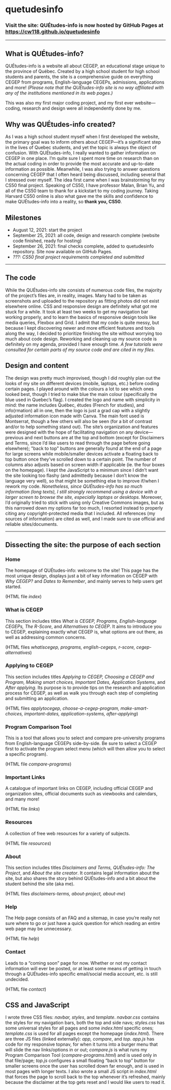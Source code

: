 # quetudesinfo
### Visit the site: QUÉtudes-info is now hosted by GitHub Pages at <https://cw118.github.io/quetudesinfo>
___
## What is QUÉtudes-info?
QUÉtudes-info is a website all about CEGEP, an educational stage unique to the province of Québec. Created by a high school student for high school students and parents, the site is a comprehensive guide on everything CEGEP from programs, English-language CEGEPs, admissions, applications and more! *(Please note that the QUÉtudes-info site is no way affiliated with any of the institutions mentioned in its web pages.)*

This was also my first major coding project, and my first ever website—coding, research and design were all independently done by me.
## Why was QUÉtudes-info created?
As I was a high school student myself when I first developed the website, the primary goal was to inform others about CEGEP—it’s a significant step in the lives of Quebec students, and yet the topic is always the object of confusion. With QUÉtudes-info, I really wanted to gather information on CEGEP in one place. I’m quite sure I spent more time on research than on the actual coding in order to provide the most accurate and up-to-date information as possible. Meanwhile, I was also trying to answer questions concerning CEGEP that I often heard being discussed, including several that I stressed over myself.
The idea first came when I was brainstorming for my CS50 final project. Speaking of CS50, I have professor Malan, Brian Yu, and all of the CS50 team to thank for a kickstart to my coding journey. Taking Harvard CS50 online is also what gave me the skills and confidence to make QUÉtudes-info into a reality, so **thank you, CS50**.
## Milestones
- August 12, 2021: start the project
- September 25, 2021: all code, design and research complete (website code finished, ready for hosting)
- September 26, 2021: final checks complete, added to quetudesinfo repository. Site now available on GitHub Pages.
- *???: CS50 final project requirements completed and submitted*
___
## The code
While the QUÉtudes-info site consists of numerous code files, the majority of the project’s files are, in reality, images. Many had to be taken as screenshots and uploaded to the repository as fitting photos did not exist elsewhere online.
CSS and responsive design are definitely what got me stuck for a while. It took at least two weeks to get my navigation bar working properly, and to learn the basics of responsive design tools like media queries, Flexbox and Grid. I admit that my code is quite messy, but because I kept discovering newer and more efficient features and tools along the way, I decided to prioritize finishing the site without worrying too much about code design. Reworking and cleaning up my source code is definitely on my agenda, provided I have enough time.
*A few tutorials were consulted for certain parts of my source code and are cited in my files.*
## Design and content
The design was pretty much improvised, though I did roughly plan out the looks of my site on different devices (mobile, laptops, etc.) before coding certain pages. I played around with the colours a lot to see which ones looked best, though I tried to make blue the main colour (specifically the blue used in Quebec’s flag). 
I created the logo and name with simplicity in mind: the name includes Québec, études (French for studies), and info(rmation) all in one, then the logo is just a grad cap with a slightly adjusted information icon made with Canva. The main font used is Montserrat, though a few others will also be seen (for a bit of contrast and/or to help something stand out).
The site’s organization and features were designed with the hope of facilitating navigation on any device—previous and next buttons are at the top and bottom (except for Disclaimers and Terms, since I’d like users to read through the page before going elsewhere); "back to top" buttons are generally found at the end of a page for large screens while mobile/smaller devices activate a floating back to top button once they’ve scrolled down to a certain point. The number of columns also adjusts based on screen width if applicable (ie. the four boxes on the homepage). I kept the JavaScript to a minimum since I didn’t want the site looking too flashy (and admittedly because I don’t know the language very well), so that might be something else to improve if/when I rework my code. *Nonetheless, since QUÉtudes-info has so much information (long texts), I still strongly recommend using a device with a larger screen to browse the site, especially laptops or desktops.*
Moreover, I’d originally tried to stick with using only Creative Commons images, but as this narrowed down my options far too much, I resorted instead to properly citing any copyright-protected media that I included. All references (my sources of information) are cited as well, and I made sure to use official and reliable sites/documents.
___
## Dissecting the site: the purpose of each section
### **Home**
The homepage of QUÉtudes-info: welcome to the site! This page has the most unique design, displays just a bit of key information on CEGEP with *Why CEGEP?* and *Dates to Remember*, and mainly serves to help users get started.

(HTML file *index*)
### **What is CEGEP**
This section includes titles *What is CEGEP, Programs, English-language CEGEPs, The R-Score*, and *Alternatives to CEGEP*. It aims to introduce you to CEGEP, explaining exactly what CEGEP is, what options are out there, as well as addressing common concerns. 

(HTML files *whatiscegep, programs, english-cegeps, r-score, cegep-alternatives*)
### **Applying to CEGEP**
This section includes titles *Applying to CEGEP, Choosing a CEGEP and Program, Making smart choices, Important Dates, Application Systems*, and *After applying*. Its purpose is to provide tips on the research and application process for CEGEP, as well as walk you through each step of completing and submitting an application. 

(HTML files *applytocegep, choose-a-cegep-program, make-smart-choices, important-dates, application-systems, after-applying*)
### **Program Comparison Tool**
This is a tool that allows you to select and compare pre-university programs from English-language CEGEPs side-by-side. Be sure to select a CEGEP first to activate the program select menu (which will then allow you to select a specific program).

(HTML file *compare-programs*)
### **Important Links**
A catalogue of important links on CEGEP, including official CEGEP and organization sites, official documents such as viewbooks and calendars, and many more!

(HTML file *links*)
### **Resources**
A collection of free web resources for a variety of subjects.

(HTML file *resources*)
### **About**
This section includes titles *Disclaimers and Terms, QUÉtudes-info: The Project*, and *About the site creator*. It contains legal information about the site, but also shares the story behind QUÉtudes-info and a bit about the student behind the site (aka me).

(HTML files *disclaimers-terms, about-project, about-me*)
### **Help**
The Help page consists of an FAQ and a sitemap, in case you’re really not sure where to go or just have a quick question for which reading an entire web page may be unnecessary.

(HTML file *help*)
### **Contact**
Leads to a “coming soon” page for now. Whether or not my contact information will ever be posted, or at least some means of getting in touch through a QUÉtudes-info specific email/social media account, etc. is still undecided.

(HTML file *contact*)
## CSS and JavaScript
I wrote three CSS files: *navbar, styles*, and *template*. *navbar.css* contains the styles for my navigation bars, both the top and side navs; *styles.css* has some universal styles for all pages and some *index.html* specific ones; *template.css* is used for all pages except the homepage (*index.html*).
There are three JS files (linked externally): *app, compare*, and *top*. *app.js* has code for my responsive topnav, for when it turns into a burger menu that will slide the nav links/options in or out; *compare.js* is what runs my Program Comparison Tool (*compare-programs.html*) and is used only in that file/page; *top.js* configures a small floating “back to top” button for smaller screens once the user has scrolled down far enough, and is used in most pages with longer texts. I also wrote a small JS script in *index.html* that forces the page to scroll back to the top whenever it’s refreshed, mainly because the disclaimer at the top gets reset and I would like users to read it.
